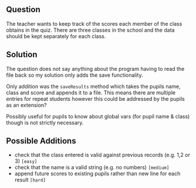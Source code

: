 ## Question
The teacher wants to keep track of the scores each member of the class obtains in the quiz. There are three classes in the school and the data should be kept separately for each class.

## Solution
The question does not say anything about the program having to read the file back so my solution only adds the save functionality.

Only addition was the `saveResults` method which takes the pupils name, class and score and appends it to a file. This means there are multiple entries for repeat students however this could be addressed by the pupils as an extension?

Possibly useful for pupils to know about global vars (for pupil name & class) though is not strictly necessary.

## Possible Additions
* check that the class entered is valid against previous records (e.g. 1,2 or 3) `[easy]`
* check that the name is a valid string (e.g. no numbers) `[medium]`
* append future scores to existing pupils rather than new line for each result `[hard]`
